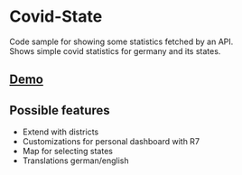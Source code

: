 # Covid-State
Code sample for showing some statistics fetched by an API.  
Shows simple covid statistics for germany and its states.

## [Demo](https://benkner.github.io/covid-state) 

## Possible features
- Extend with districts
- Customizations for personal dashboard with R7
- Map for selecting states
- Translations german/english
